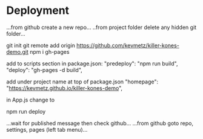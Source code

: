 # Deployment

...from github create a new repo...
..from project folder delete any hidden git folder...

git init
git remote add origin https://github.com/kevmetz/killer-kones-demo.git
npm i gh-pages

add to scripts section in package.json:
    "predeploy": "npm run build",
    "deploy": "gh-pages -d build",

add under project name at top of package.json
    "homepage": "https://kevmetz.github.io/killer-kones-demo",

in App.js change <BrowserRouter> to <HashRouter>

npm run deploy

...wait for published message then check github...
...from github goto repo, settings, pages (left tab menu)...



